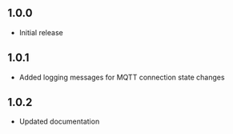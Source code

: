 ## 1.0.0

- Initial release

## 1.0.1

- Added logging messages for MQTT connection state changes

## 1.0.2

- Updated documentation
